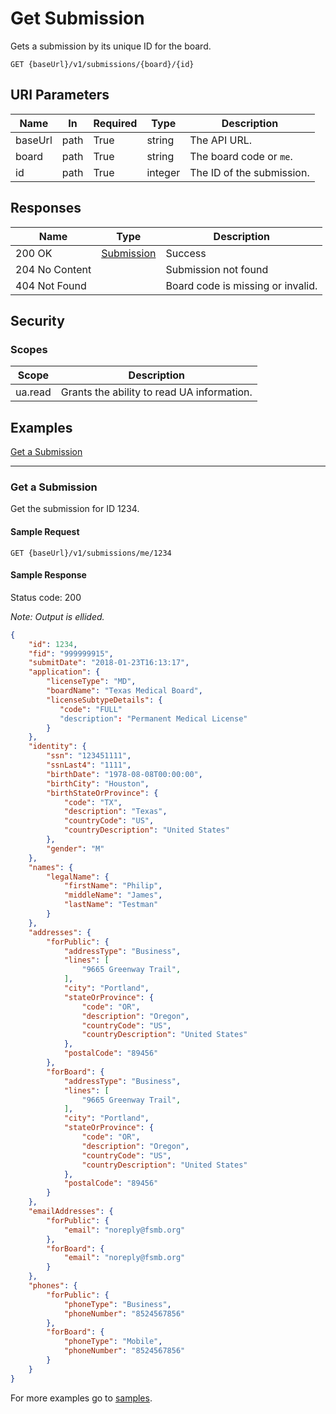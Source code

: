 # Get Submission

Gets a submission by its unique ID for the board.

```HTTP
GET {baseUrl}/v1/submissions/{board}/{id}
```

## URI Parameters

| Name | In | Required | Type | Description |
| - |-|-|-|-|
| baseUrl | path | True | string | The API URL. |
| board | path | True | string | The board code or `me`. |
| id | path | True | integer | The ID of the submission. |

## Responses

| Name | Type | Description |
| - |-|-|
| 200 OK | [Submission](/docs/definitions/submission.md) | Success |
| 204 No Content | | Submission not found |
| 404 Not Found | | Board code is missing or invalid. |

## Security

### Scopes

| Scope | Description |
| -|-|
| ua.read | Grants the ability to read UA information. |

## Examples

[Get a Submission](#get-a-submission)
***

### Get a Submission

Get the submission for ID 1234.

#### Sample Request

```http
GET {baseUrl}/v1/submissions/me/1234
```

#### Sample Response

Status code: 200

*Note: Output is ellided.*

```json
{
    "id": 1234,
    "fid": "999999915",
    "submitDate": "2018-01-23T16:13:17",
    "application": {
        "licenseType": "MD",
        "boardName": "Texas Medical Board",
        "licenseSubtypeDetails": {
           "code": "FULL"
           "description": "Permanent Medical License"
        }
    },
    "identity": {
        "ssn": "123451111",
        "ssnLast4": "1111",
        "birthDate": "1978-08-08T00:00:00",
        "birthCity": "Houston",
        "birthStateOrProvince": {
            "code": "TX",
            "description": "Texas",
            "countryCode": "US",
            "countryDescription": "United States"
        },
        "gender": "M"
    },
    "names": {
        "legalName": {
            "firstName": "Philip",
            "middleName": "James",
            "lastName": "Testman"
        }
    },
    "addresses": {
        "forPublic": {
            "addressType": "Business",
            "lines": [
                "9665 Greenway Trail",
            ],
            "city": "Portland",
            "stateOrProvince": {
                "code": "OR",
                "description": "Oregon",
                "countryCode": "US",
                "countryDescription": "United States"
            },
            "postalCode": "89456"
        },
        "forBoard": {
            "addressType": "Business",
            "lines": [
                "9665 Greenway Trail",
            ],
            "city": "Portland",
            "stateOrProvince": {
                "code": "OR",
                "description": "Oregon",
                "countryCode": "US",
                "countryDescription": "United States"
            },
            "postalCode": "89456"
        }
    },
    "emailAddresses": {
        "forPublic": {
            "email": "noreply@fsmb.org"
        },
        "forBoard": {
            "email": "noreply@fsmb.org"
        }
    },
    "phones": {
        "forPublic": {
            "phoneType": "Business",
            "phoneNumber": "8524567856"
        },
        "forBoard": {
            "phoneType": "Mobile",
            "phoneNumber": "8524567856"
        }
    }
}
```

For more examples go to [samples](/samples/).
